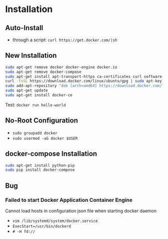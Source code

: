 # Installation

## Auto-Install
- through a script: `curl https://get.docker.com/|sh`

## New Installation
```bash
sudo apt-get remove docker docker-engine docker.io
sudo apt-get remove docker-compose
sudo apt-get install apt-transport-https ca-certificates curl software-properties-common
curl -fsSL https://download.docker.com/linux/ubuntu/gpg | sudo apt-key add -
sudo add-apt-repository "deb [arch=amd64] https://download.docker.com/linux/ubuntu $(lsb_release -cs) stable"
sudo apt-get update
sudo apt-get install docker-ce
```
Test: `docker run hello-world`

## No-Root Configuration
- `sudo groupadd docker`
- `sudo usermod -aG docker $USER`

## docker-compose Installation
```bash
sudo apt-get install python-pip
sudo pip install docker-compose
```

## Bug
### Failed to start Docker Application Container Engine
Cannot load hosts in configuration json file when starting docker daemon
- `vim /lib/systemd/system/docker.service`
- `ExecStart=/usr/bin/dockerd`
- `# -H fd://`

